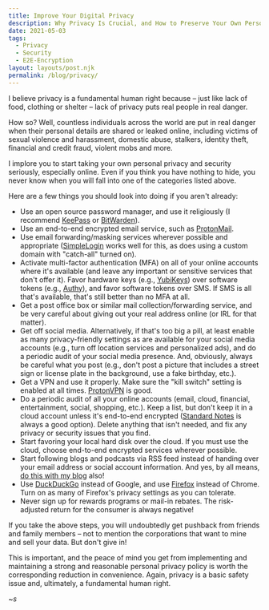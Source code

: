 ```yaml
---
title: Improve Your Digital Privacy
description: Why Privacy Is Crucial, and How to Preserve Your Own Personal Privacy
date: 2021-05-03
tags:
  - Privacy
  - Security
  - E2E-Encryption
layout: layouts/post.njk
permalink: /blog/privacy/
---
```


I believe privacy is a fundamental human right because – just like lack of food, clothing or shelter – lack of privacy puts real people in real danger.

How so? Well, countless individuals across the world are put in real danger when their personal details are shared or leaked online, including victims of sexual violence and harassment, domestic abuse, stalkers, identity theft, financial and credit fraud, violent mobs and more.

I implore you to start taking your own personal privacy and security seriously, especially online. Even if you think you have nothing to hide, you never know when you will fall into one of the categories listed above.

Here are a few things you should look into doing if you aren't already:

- Use an open source password manager, and use it religiously (I recommend <a href="https://keepass.info" target="_blank" rel="noreferrer">KeePass</a> or <a href="https://bitwarden.com" target="_blank" rel="noreferrer">BitWarden</a>).
- Use an end-to-end encrypted email service, such as <a href="https://protonmail.com" target="_blank" rel="noreferrer">ProtonMail</a>.
- Use email forwarding/masking services wherever possible and appropriate (<a href="https://simplelogin.io" target="_blank" rel="noreferrer">SimpleLogin</a> works well for this, as does using a custom domain with "catch-all" turned on).
- Activate multi-factor authentication (MFA) on all of your online accounts where it's available (and leave any important or sensitive services that don't offer it). Favor hardware keys (e.g., <a href="https://www.yubico.com" target="_blank" rel="noreferrer">YubiKeys</a>) over software tokens (e.g., <a href="https://authy.com" target="_blank" rel="noreferrer">Authy</a>), and favor software tokens over SMS. If SMS is all that's available, that's still better than no MFA at all.
- Get a post office box or similar mail collection/forwarding service, and be very careful about giving out your real address online (or IRL for that matter).
- Get off social media. Alternatively, if that's too big a pill, at least enable as many privacy-friendly settings as are available for your social media accounts (e.g., turn off location services and personalized ads), and do a periodic audit of your social media presence. And, obviously, always be careful what you post (e.g., don't post a picture that includes a street sign or license plate in the background, use a fake birthday, etc.).
- Get a VPN and use it properly. Make sure the "kill switch" setting is enabled at all times. <a href="https://protonvpn.com" target="_blank" rel="noreferrer">ProtonVPN</a> is good.
- Do a periodic audit of all your online accounts (email, cloud, financial, entertainment, social, shopping, etc.). Keep a list, but don't keep it in a cloud account unless it's end-to-end encrypted (<a href="https://standardnotes.org" target="_blank" rel="noreferrer">Standard Notes</a> is always a good option). Delete anything that isn't needed, and fix any privacy or security issues that you find.
- Start favoring your local hard disk over the cloud. If you must use the cloud, choose end-to-end encrypted services wherever possible.
- Start following blogs and podcasts via RSS feed instead of handing over your email address or social account information. And yes, by all means, <a href="/feed/feed.xml" target="_blank" rel="noreferrer">do this with my blog</a> also!
- Use <a href="https://duckduckgo.com" target="_blank" rel="noreferrer">DuckDuckGo</a> instead of Google, and use <a href="https://www.mozilla.org/firefox/" target="_blank" rel="noreferrer">Firefox</a> instead of Chrome. Turn on as many of Firefox's privacy settings as you can tolerate.
- Never sign up for rewards programs or mail-in rebates. The risk-adjusted return for the consumer is always negative!

If you take the above steps, you will undoubtedly get pushback from friends and family members – not to mention the corporations that want to mine and sell your data. But don't give in!

This is important, and the peace of mind you get from implementing and maintaining a strong and reasonable personal privacy policy is worth the corresponding reduction in convenience. Again, privacy is a basic safety issue and, ultimately, a fundamental human right.

~_s_
